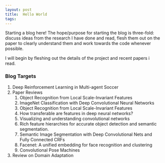 ```yaml
---
layout: post
title:  Hello World
tags:
---
```

 Starting a blog here! The hope/purpose for starting the blog is three-fold:  discuss ideas from the research I have done and read,  flesh them out on the paper to clearly understand them and work towards the code whenever possible.

 I will begin by fleshing out the details of the project and recent papers i read.

<h3 id="orderedlist">Blog Targets</h3>

<ol>
<li>Deep Reinforcement Learning in Multi-agent Soccer</li>

<li>Paper Reviews <br />
<ol>

<li>Object Recognition from Local Scale-Invariant Features</li>

<li> ImageNet Classification with Deep Convolutional Neural Networks</li>

<li>Object Recognition from Local Scale-Invariant Features</li>

<li>How transferable are features in deep neural networks?</li>

<li>Visualizing and understanding convolutional networks</li>

<li> Rich feature hierarchies for accurate object detection and semantic segmentation. </li>

<li> Semantic Image Segmentation with Deep Convolutional Nets and Fully Connected CRFs </li>

<li> Facenet: A unified embedding for face recognition and clustering </li>

<li> Convolutional Pose Machines </li>

</ol></li>


<li>Review on Domain Adaptation <br /></li>
</ol>

<!-- 


> This is Markdown Cheatsheet Demo for **Sustain**, this Jekyll theme. Please check the raw content of this file for the markdown usage.

<p>This is just an <em>ipsis verbis</em> copy of the first example running on the <a href="http://demo.ghost.io">Ghost Demo</a>. This shows how you can use html styling to achieve your hopes.</p>
 -->